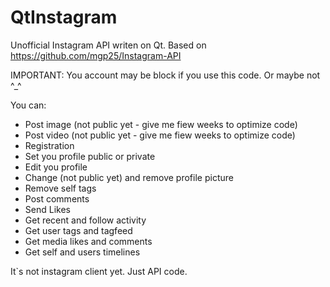 # QtInstagram
Unofficial Instagram API writen on Qt. Based on https://github.com/mgp25/Instagram-API

IMPORTANT: You account may be block if you use this code. Or maybe not ^_^

You can:
* Post image (not public yet - give me fiew weeks to optimize code)
* Post video (not public yet - give me fiew weeks to optimize code)
* Registration
* Set you profile public or private
* Edit you profile
* Change (not public yet) and remove profile picture
* Remove self tags
* Post comments
* Send Likes
* Get recent and follow activity
* Get user tags and tagfeed
* Get media likes and comments
* Get self and users timelines


It`s not instagram client yet. Just API code.
